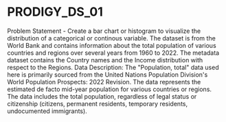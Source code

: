 # PRODIGY_DS_01
Problem Statement - Create a bar chart or histogram to visualize the distribution of a categorical or continous variable.
The dataset is from the World Bank and contains information about the total population of various countries and regions over several years from 1960 to 2022. The metadata dataset contains the Country names and the Income distribution with respect to the Regions.
Data Description:
The "Population, total" data used here is primarily sourced from the United Nations Population Division's World Population Prospects: 2022 Revision. The data represents the estimated de facto mid-year population for various countries or regions. 
The data includes the total population, regardless of legal status or citizenship (citizens, permanent residents, temporary residents, undocumented immigrants).
